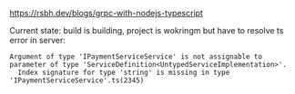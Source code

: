 https://rsbh.dev/blogs/grpc-with-nodejs-typescript

Current state: build is building, project is wokringm but have to resolve ts error in server: 
```
Argument of type 'IPaymentServiceService' is not assignable to parameter of type 'ServiceDefinition<UntypedServiceImplementation>'.
  Index signature for type 'string' is missing in type 'IPaymentServiceService'.ts(2345)
```